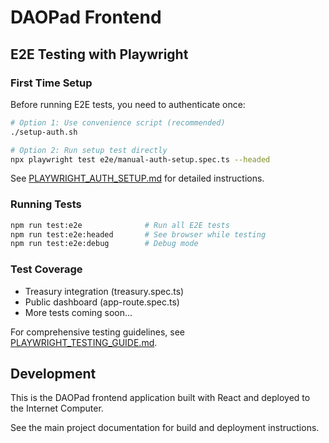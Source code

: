# DAOPad Frontend

## E2E Testing with Playwright

### First Time Setup

Before running E2E tests, you need to authenticate once:

```bash
# Option 1: Use convenience script (recommended)
./setup-auth.sh

# Option 2: Run setup test directly
npx playwright test e2e/manual-auth-setup.spec.ts --headed
```

See [PLAYWRIGHT_AUTH_SETUP.md](./PLAYWRIGHT_AUTH_SETUP.md) for detailed instructions.

### Running Tests

```bash
npm run test:e2e              # Run all E2E tests
npm run test:e2e:headed       # See browser while testing
npm run test:e2e:debug        # Debug mode
```

### Test Coverage

- Treasury integration (treasury.spec.ts)
- Public dashboard (app-route.spec.ts)
- More tests coming soon...

For comprehensive testing guidelines, see [PLAYWRIGHT_TESTING_GUIDE.md](./PLAYWRIGHT_TESTING_GUIDE.md).

## Development

This is the DAOPad frontend application built with React and deployed to the Internet Computer.

See the main project documentation for build and deployment instructions.

